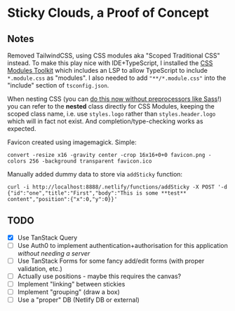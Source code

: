# Sticky Clouds, a Proof of Concept

## Notes
Removed TailwindCSS, using CSS modules aka "Scoped Traditional CSS" instead. To make this play nice with IDE+TypeScript, I installed the [CSS Modules Toolkit](https://github.com/mizdra/css-modules-kit) which includes an LSP to allow TypeScript to include `*.module.css` as "modules". I also needed to add `"**/*.module.css"` into the "include" section of `tsconfig.json`.

When nesting CSS (you can [do this now without preprocessors like Sass](https://developer.mozilla.org/en-US/docs/Web/CSS/CSS_nesting)!) you can refer to the **nested** class directly for CSS Modules, keeping the scoped class name, i.e. use `styles.logo` rather than `styles.header.logo` which will in fact not exist. And completion/type-checking works as expected.

Favicon created using imagemagick. Simple:
```
convert -resize x16 -gravity center -crop 16x16+0+0 favicon.png -colors 256 -background transparent favicon.ico
```

Manually added dummy data to store via `addSticky` function:

```
curl -i http://localhost:8888/.netlify/functions/addSticky -X POST '-d {"id":"one","title":"First","body":"This is some **test** content","position":{"x":0,"y":0}}'
```

## TODO
- [x] Use TanStack Query
- [ ] Use Auth0 to implement authentication+authorisation for this application _without needing a server_
- [ ] Use TanStack Forms for some fancy add/edit forms (with proper validation, etc.)
- [ ] Actually use positions - maybe this requires the canvas?
- [ ] Implement "linking" between stickies
- [ ] Implement "grouping" (draw a box)
- [ ] Use a "proper" DB (Netlify DB or external)
